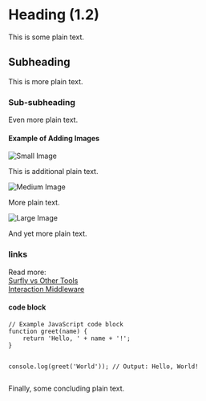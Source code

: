 # Heading (1.2)

This is some plain text.

## Subheading

This is more plain text.

### Sub-subheading

Even more plain text.

#### Example of Adding Images

<div class=image-container>
<img class="small-image" src="https://demo.surfly.com/img/gif/you-them.gif" alt="Small Image">
</div>

This is additional plain text.

<div class=image-container>
<img class="medium-image" src="https://demo.surfly.com/img/gif/you-them.gif" alt="Medium Image">
</div>

More plain text.

<div class=image-container>
<img class="large-image" src="https://demo.surfly.com/img/gif/you-them.gif" alt="Large Image">
</div>

And yet more plain text.

### links

Read more:<br>
[Surfly vs Other Tools](https://www.surfly.com/surfly-vs-co-browsing-tools/)<br>
[Interaction Middleware](https://www.surfly.com/interaction-middleware/)<br>

#### code block

<div class="code-block">
    <pre><code class="language-javascript">// Example JavaScript code block
function greet(name) {
    return 'Hello, ' + name + '!';
}

console.log(greet('World')); // Output: Hello, World!
    </code></pre>
</div>

Finally, some concluding plain text.